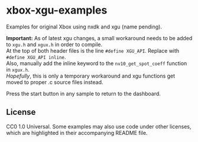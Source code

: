 # xbox-xgu-examples
Examples for original Xbox using nxdk and xgu (name pending).

**Important:** As of latest xgu changes, a small workaround needs to be added to `xgu.h` and `xgux.h` in order to compile.  
At the top of both header files is the line `#define XGU_API`. Replace with `#define XGU_API inline`.  
Also, manually add the inline keyword to the `nv10_get_spot_coeff` function in `xgux.h`.  
_Hopefully_, this is only a temporary workaround and xgu functions get moved to proper .c source files instead.

Press the start button in any sample to return to the dashboard.

## License
CC0 1.0 Universal.
Some examples may also use code under other licenses, which are highlighted in their accompanying README file.
